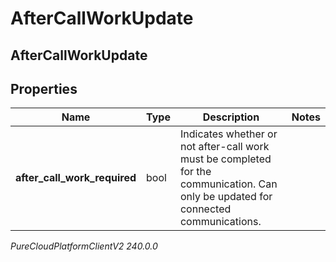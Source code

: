 # AfterCallWorkUpdate

## AfterCallWorkUpdate

## Properties

|Name | Type | Description | Notes|
|------------ | ------------- | ------------- | -------------|
| **after_call_work_required** | bool | Indicates whether or not after-call work must be completed for the communication. Can only be updated for connected communications. | |



_PureCloudPlatformClientV2 240.0.0_
